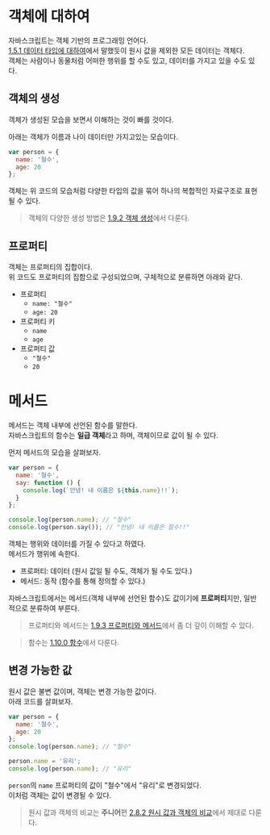 # 객체에 대하여
자바스크립트는 객체 기반의 프로그래밍 언어다.  
[1.5.1 데이터 타입에 대하여](https://github.com/woorim960/modern-javascript-from-amateur-to-pro/blob/master/1.0.0%20%EC%95%84%EB%A7%88%EC%B6%94%EC%96%B4/1.5.0%20%EB%8D%B0%EC%9D%B4%ED%84%B0%20%ED%83%80%EC%9E%85/1.5.1%20%EB%8D%B0%EC%9D%B4%ED%84%B0%20%ED%83%80%EC%9E%85%EC%97%90%20%EB%8C%80%ED%95%98%EC%97%AC.md#%EA%B0%9D%EC%B2%B4-%ED%83%80%EC%9E%85%EC%9D%98-%EB%B6%84%EB%A5%98)에서 말했듯이 원시 값을 제외한 모든 데이터는 객체다.  
객체는 사람이나 동물처럼 어떠한 행위를 할 수도 있고, 데이터를 가지고 있을 수도 있다.

## 객체의 생성
객체가 생성된 모습을 보면서 이해하는 것이 빠를 것이다.

아래는 객체가 이름과 나이 데이터만 가지고있는 모습이다.
```js
var person = {
  name: '철수',
  age: 20
};
```

객체는 위 코드의 모습처럼 다양한 타입의 값을 묶어 하나의 복합적인 자료구조로 표현될 수 있다.  

> 객체의 다양한 생성 방법은 [1.9.2 객체 생성](https://bit.ly/3Gl0GsV)에서 다룬다.

## 프로퍼티
객체는 프로퍼티의 집합이다.  
위 코드도 프로퍼티의 집합으로 구성되었으며, 구체적으로 분류하면 아래와 같다.

* 프로퍼티
   * ```name: "철수"```
   * ```age: 20```
* 프로퍼티 키
   * ```name```
   * ```age```
* 프로퍼티 값
   * ```"철수"```
   * ```20```

# 메서드
메서드는 객체 내부에 선언된 함수를 말한다.  
자바스크립트의 함수는 **일급 객체**라고 하며, 객체이므로 값이 될 수 있다.

먼저 메서드의 모습을 살펴보자.
```js
var person = {
  name: '철수',
  say: function () {
    console.log(`안녕! 내 이름은 ${this.name}!!`);
  }
};

console.log(person.name); // "철수"
console.log(person.say()); // "안녕! 내 이름은 철수!!"
```

객체는 행위와 데이터를 가질 수 있다고 하였다.  
메서드가 행위에 속한다.  

* 프로퍼티: 데이터 (원시 값일 될 수도, 객체가 될 수도 있다.)
* 메서드: 동작 (함수를 통해 정의할 수 있다.)

자바스크립트에서는 메서드(객체 내부에 선언된 함수)도 값이기에 **프로퍼티**지만, 일반적으로 분류하여 부른다.

> 프로퍼티와 메서드는 [1.9.3 프로퍼티와 메서드](https://bit.ly/3fcFGZo)에서 좀 더 깊이 이해할 수 있다.

> 함수는 [1.10.0 함수](https://bit.ly/333NFpj)에서 다룬다.

## 변경 가능한 값
원시 값은 불변 값이며, 객체는 변경 가능한 값이다.  
아래 코드를 살펴보자.

```js
var person = {
  name: '철수',
  age: 20
};
console.log(person.name); // "철수"

person.name = '유리';
console.log(person.name); // "유리"
```

```person```의 ```name``` 프로퍼티의 값이 "철수"에서 "유리"로 변경되었다.  
이처럼 객체는 값이 변경될 수 있다.

> 원시 값과 객체의 비교는 **주니어**편 [2.8.2 원시 값과 객체의 비교](https://bit.ly/3Kjc3E2)에서 제대로 다룬다.
